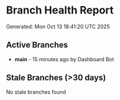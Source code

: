 # Branch Health Report
Generated: Mon Oct 13 18:41:20 UTC 2025

## Active Branches
- **main** - 15 minutes ago by Dashboard Bot

## Stale Branches (>30 days)
No stale branches found
